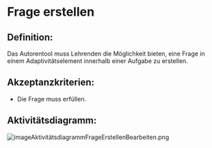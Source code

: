 # Frage erstellen

## Definition:

Das Autorentool muss Lehrenden die Möglichkeit bieten, eine Frage in einem Adaptivitätselement innerhalb einer Aufgabe
zu erstellen.

## Akzeptanzkriterien:

- Die Frage muss [](AWA9012.md)erfüllen.

## Aktivitätsdiagramm:

![imageAktivitätsdiagrammFrageErstellenBearbeiten.png](imageAktivitätsdiagrammFrageErstellenBearbeiten.png)
